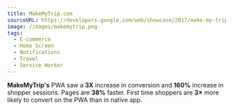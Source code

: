```yaml
---
title: MakeMyTrip.com
sourceURL: https://developers.google.com/web/showcase/2017/make-my-trip
image: /images/makemytrip.png
tags:
  - E-commerce
  - Home Screen
  - Notifications
  - Travel
  - Service Worker
---
```


**MakeMyTrip's** PWA saw a **3X** increase in conversion and **160%** increase in shopper sessions. Pages are **38%** faster. First time shoppers are **3×** more likely to convert on the PWA than in native app.

